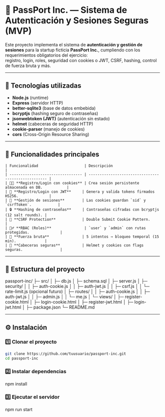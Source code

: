 # 🪪 PassPort Inc. — Sistema de Autenticación y Sesiones Seguras (MVP)

Este proyecto implementa el sistema de **autenticación y gestión de sesiones** para la startup ficticia **PassPort Inc.**, cumpliendo con los requerimientos obligatorios del ejercicio:  
registro, login, roles, seguridad con cookies o JWT, CSRF, hashing, control de fuerza bruta y más.

---

## 🚀 Tecnologías utilizadas

- **Node.js** (runtime)
- **Express** (servidor HTTP)
- **better-sqlite3** (base de datos embebida)
- **bcryptjs** (hashing seguro de contraseñas)
- **jsonwebtoken (JWT)** (autenticación sin estado)
- **helmet** (cabeceras de seguridad HTTP)
- **cookie-parser** (manejo de cookies)
- **cors** (Cross-Origin Resource Sharing)

---

## 🧩 Funcionalidades principales

```
| Funcionalidad                     | Descripción                                         |
| --------------------------------- | --------------------------------------------------- |
| 🧑‍💻 **Registro/Login con cookies** | Crea sesión persistente almacenada en DB.           |
| 🔐 **Registro/Login con JWT**     | Genera y valida tokens firmados HS256.              |
| 🍪 **Gestión de sesiones**        | Las cookies guardan `sid` y `csrfToken`.            |
| 🔒 **Hashing de contraseñas**     | Contraseñas cifradas con bcryptjs (12 salt rounds). |
| 🧱 **CSRF Protection**            | Double Submit Cookie Pattern.                       |
| 🧍‍♂️ **RBAC (Roles)**               | `user` y `admin` con rutas protegidas.              |
| 🚫 **Fuerza bruta**               | 5 intentos → bloqueo temporal (15 min).             |
| 🧠 **Cabeceras seguras**          | Helmet y cookies con flags seguras.                 |
```

---

## 📁 Estructura del proyecto

passport-inc/
├─ src/
│ ├─ db.js
│ ├─ schema.sql
│ ├─ server.js
│ ├─ security/
│ │ ├─ auth-cookie.js
│ │ ├─ auth-jwt.js
│ │ ├─ csrf.js
│ │ └─ rate-limit.js (opcional futuro)
│ ├─ routes/
│ │ ├─ auth-cookie.js
│ │ ├─ auth-jwt.js
│ │ ├─ admin.js
│ │ └─ me.js
│ └─ views/
│ ├─ register-cookie.html
│ ├─ login-cookie.html
│ ├─ register-jwt.html
│ ├─ login-jwt.html
│
├─ package.json
└─ README.md

---

## ⚙️ Instalación

### 1️⃣ Clonar el proyecto

```bash
git clone https://github.com/tuusuario/passport-inc.git
cd passport-inc

```

### 2️⃣ Instalar dependencias

npm install

### 3️⃣ Ejecutar el servidor

npm run start
